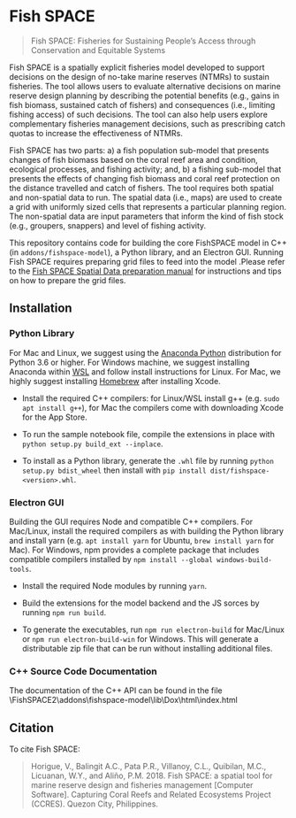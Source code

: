 # Fish SPACE

> Fish SPACE: Fisheries for Sustaining People’s Access through Conservation and Equitable Systems

Fish SPACE is a spatially explicit fisheries model developed to support decisions on the design of no-take marine reserves (NTMRs) to sustain fisheries. The tool allows users to evaluate alternative decisions on marine reserve design planning by describing the potential benefits (e.g., gains in fish biomass, sustained catch of fishers) and consequences (i.e., limiting fishing access) of such decisions. The tool can also help users explore complementary fisheries management decisions, such as prescribing catch quotas to increase the effectiveness of NTMRs. 

Fish SPACE has two parts: a) a fish population sub-model that presents changes of fish biomass based on the coral reef area and condition, ecological processes, and fishing activity; and, b) a fishing sub-model that presents the effects of changing fish biomass and coral reef protection on the distance travelled and catch of fishers.  The tool requires both spatial and non-spatial data to run. The spatial data (i.e., maps) are used to create a grid with uniformly sized cells that represents a particular planning region. The non-spatial data are input parameters that inform the kind of fish stock (e.g., groupers, snappers) and level of fishing activity. 

This repository contains code for building the core FishSPACE model in C++ (in `addons/fishspace-model`), a Python library, and an Electron GUI. Running Fish SPACE requires preparing grid files to feed into the model .Please refer to the [Fish SPACE Spatial Data preparation manual](https://ccres.net/resources/ccres-tool/fish-space) for instructions and tips on how to prepare the grid files. 


## Installation

### Python Library

For Mac and Linux, we suggest using the [Anaconda Python](https://www.anaconda.com/download) distribution for Python 3.6 or higher. For Windows machine, we suggest installing Anaconda within [WSL](https://docs.microsoft.com/en-us/windows/wsl/install-win10) and follow install instructions for Linux. For Mac, we highly suggest installing [Homebrew](https://brew.sh/) after installing Xcode.

* Install the required C++ compilers: for Linux/WSL install g++ (e.g. `sudo apt install g++`), for Mac the compilers come with downloading Xcode for the App Store. 

* To run the sample notebook file, compile the extensions in place with `python setup.py build_ext --inplace`.

* To install as a Python library, generate the `.whl` file by running `python setup.py bdist_wheel` then install with `pip install dist/fishspace-<version>.whl`.

### Electron GUI

Building the GUI requires Node and compatible C++ compilers. For Mac/Linux, install the required compilers as with building the Python library and install yarn (e.g. `apt install yarn` for Ubuntu, `brew install yarn` for Mac). For Windows, npm provides a complete package that includes compatible compilers installed by `npm install --global windows-build-tools`. 

* Install the required Node modules by running `yarn`.

* Build the extensions for the model backend and the JS sorces by running `npm run build`.

* To generate the executables, run `npm run electron-build` for Mac/Linux or `npm run electron-build-win` for Windows. This will generate a distributable zip file that can be run without installing additional files.

### C++ Source Code Documentation

The documentation of the C++ API can be found in the file \FishSPACE2\addons\fishspace-model\lib\Dox\html\index.html

## Citation

To cite Fish SPACE: 

> Horigue, V., Balingit A.C., Pata P.R., Villanoy, C.L., Quibilan, M.C., Licuanan, W.Y., and Aliño, P.M. 2018. Fish SPACE: a spatial tool for marine reserve design and fisheries management [Computer Software]. Capturing Coral Reefs and Related Ecosystems Project (CCRES). Quezon City, Philippines.
